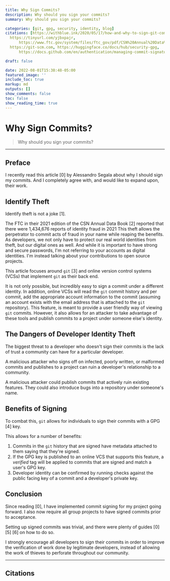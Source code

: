```yaml
---
title: Why Sign Commits?
description: Why should you sign your commits?
summary: Why should you sign your commits?

categories: [git, gpg, security, identity, blog]
citations: [https://withblue.ink/2020/05/17/how-and-why-to-sign-git-commits.html,
  https://tinyurl.com/yjbxpajr, 
      https://www.ftc.gov/system/files/ftc_gov/pdf/CSN%20Annual%20Data%20Book%202021%20Final%20PDF.pdf,
  https://git-scm.com, https://huggingface.co/docs/hub/security-gpg, 
      https://docs.github.com/en/authentication/managing-commit-signature-verification/signing-commits]

draft: false

date: 2022-08-01T15:38:48-05:00
featured_image: ''
include_toc: true
markup: md
outputs: []
show_comments: false
toc: false
show_reading_time: true
---
```


# Why Sign Commits?

> Why should you sign your commits?

______________________________________________________________________

## Preface

I recently read this article \[0\] by Alessandro Segala about why I should sign
my commits. And I completely agree with, and would like to expand upon, their
work.

## Identify Theft

Identify theft is not a joke \[1\].

The FTC in their 2021 edition of the CSN Annual Data Book \[2\] reported that
there were 1,434,676 reports of identity fraud in 2021 This theft allows the
perpetrator to commit acts of fraud in your name while reaping the benefits. As
developers, we not only have to protect our real world identities from theft,
but our digital ones as well. And while it is important to have strong and
secure passwords, I'm not referring to your accounts as digital identities. I'm
instead talking about your contributions to open source projects.

This article focuses around `git` \[3\] and online version control systems
(VCSs) that implement `git` as their back end.

It is not only possible, but incredibly easy to sign a commit under a different
identity. In addition, online VCSs will read the `git` commit history and per
commit, add the appropriate account information to the commit (assuming an
account exists with the email address that is attached to the `git` repository).
This feature, is meant to provide a user friendly way of viewing `git` commits.
However, it also allows for an attacker to take advantage of these tools and
publish commits to a project under someone else's identity.

## The Dangers of Developer Identity Theft

The biggest threat to a developer who doesn't sign their commits is the lack of
trust a community can have for a particular developer.

A malicious attacker who signs off on infected, poorly written, or malformed
commits and publishes to a project can ruin a developer's relationship to a
community.

A malicious attacker could publish commits that actively ruin existing features.
They could also introduce bugs into a repository under someone's name.

## Benefits of Signing

To combat this, `git` allows for individuals to sign their commits with a GPG
\[4\] key.

This allows for a number of benefits:

1. Commits in the `git` history that are signed have metadata attached to them
   saying that they're signed.
2. If the GPG key is published to an online VCS that supports this feature, a
   *verified* tag will be applied to commits that are signed and match a user's
   GPG key.
3. Developer identity can be confirmed by running checks against the public
   facing key of a commit and a developer's private key.

## Conclusion

Since reading \[0\], I have implemented commit signing for my project going
forward. I also now require all group projects to have signed commits prior to
acceptance.

Setting up signed commits was trivial, and there were plenty of guides \[0\]
\[5\] \[6\] on how to do so.

I strongly encourage all developers to sign their commits in order to improve
the verification of work done by legitimate developers, instead of allowing the
work of thieves to perforate throughout our community.

______________________________________________________________________

## Citations
